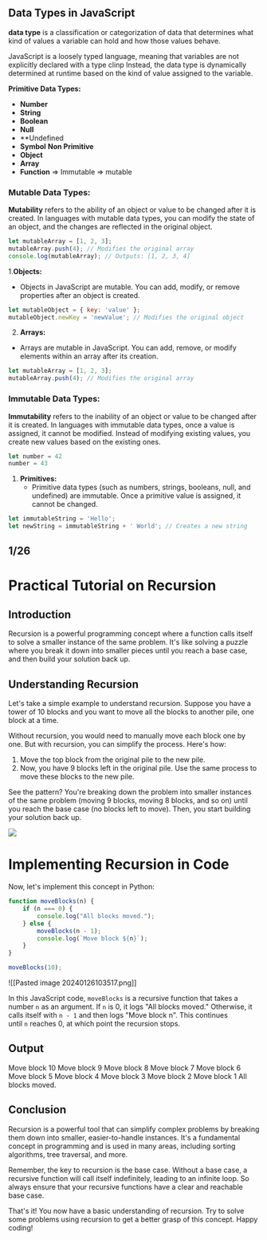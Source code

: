 ## Data Types in JavaScript 

 **data type** is a classification or categorization of data that determines what kind of values a variable can hold and how those values behave.

 JavaScript is a loosely typed language, meaning that variables are not explicitly declared with a type
 clinp
Instead, the data type is dynamically determined at runtime based on the kind of value assigned to the variable.

**Primitive Data Types:**
- **Number**
- **String**
- **Boolean**
- **Null**
- **Undefined
- **Symbol**
**Non Primitive**
- **Object**
- **Array**
- **Function**
=> Immutable
=> mutable
### Mutable Data Types:

**Mutability** refers to the ability of an object or value to be changed after it is created. In languages with mutable data types, you can modify the state of an object, and the changes are reflected in the original object.


```js
let mutableArray = [1, 2, 3];
mutableArray.push(4); // Modifies the original array
console.log(mutableArray); // Outputs: [1, 2, 3, 4]

```

1.**Objects:**

- Objects in JavaScript are mutable. You can add, modify, or remove properties after an object is created. 

```js
let mutableObject = { key: 'value' };
mutableObject.newKey = 'newValue'; // Modifies the original object

```

2. **Arrays:**

- Arrays are mutable in JavaScript. You can add, remove, or modify elements within an array after its creation.
```js
let mutableArray = [1, 2, 3];
mutableArray.push(4); // Modifies the original array

```

### Immutable Data Types:

 **Immutability** refers to the inability of an object or value to be changed after it is created. In languages with immutable data types, once a value is assigned, it cannot be modified. Instead of modifying existing values, you create new values based on the existing ones.

```js
let number = 42
number = 43

```

1. **Primitives:**
	- Primitive data types (such as numbers, strings, booleans, null, and undefined) are immutable. Once a primitive value is assigned, it cannot be changed.
```js
let immutableString = 'Hello';
let newString = immutableString + ' World'; // Creates a new string

```


## 1/26

# Practical Tutorial on Recursion

## Introduction

Recursion is a powerful programming concept where a function calls itself to solve a smaller instance of the same problem. It's like solving a puzzle where you break it down into smaller pieces until you reach a base case, and then build your solution back up.

## Understanding Recursion

Let's take a simple example to understand recursion. Suppose you have a tower of 10 blocks and you want to move all the blocks to another pile, one block at a time.

Without recursion, you would need to manually move each block one by one. But with recursion, you can simplify the process. Here's how:

1. Move the top block from the original pile to the new pile.
2. Now, you have 9 blocks left in the original pile. Use the same process to move these blocks to the new pile.

See the pattern? You're breaking down the problem into smaller instances of the same problem (moving 9 blocks, moving 8 blocks, and so on) until you reach the base case (no blocks left to move). Then, you start building your solution back up.

<!-- ![[Pasted image 20240126103517.png]] -->

<img src="https://miro.medium.com/v2/resize:fit:1200/1*5xiUTJ3T7cej2Tl5-DseUg.png ">

# Implementing Recursion in Code

Now, let's implement this concept in Python:

```js
function moveBlocks(n) {
    if (n === 0) {
        console.log("All blocks moved.");
    } else {
        moveBlocks(n - 1);
        console.log(`Move block ${n}`);
    }
}

moveBlocks(10);

```
![[Pasted image 20240126103517.png]]

In this JavaScript code, `moveBlocks` is a recursive function that takes a number `n` as an argument. If `n` is 0, it logs "All blocks moved." Otherwise, it calls itself with `n - 1` and then logs "Move block n". This continues until `n` reaches 0, at which point the recursion stops.

## Output

Move block 10 
Move block 9 
Move block 8 
Move block 7 
Move block 6 
Move block 5 
Move block 4 
Move block 3 
Move block 2 
Move block 1 
All blocks moved.
## Conclusion

Recursion is a powerful tool that can simplify complex problems by breaking them down into smaller, easier-to-handle instances. It's a fundamental concept in programming and is used in many areas, including sorting algorithms, tree traversal, and more.

Remember, the key to recursion is the base case. Without a base case, a recursive function will call itself indefinitely, leading to an infinite loop. So always ensure that your recursive functions have a clear and reachable base case.

That's it! You now have a basic understanding of recursion. Try to solve some problems using recursion to get a better grasp of this concept. Happy coding!